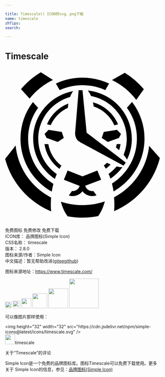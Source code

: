 ```yaml
---

title: Timescale() ICON转svg、png下载
name: timescale
zhTips: 
search: 

---
```


# Timescale  <small style="font-size: 60%;font-weight: 100"></small>

<div id="svg" class="svg-wrap">
<svg role="img" xmlns="http://www.w3.org/2000/svg" viewBox="0 0 24 24"><title>Timescale icon</title><path d="M5.537.763c-1.167.7-2.21 1.582-3.08 2.61L3.79 4.836a10.422 10.422 0 013.627-2.881zm13.028.085l-1.991 1.12a10.381 10.381 0 013.762 3.07l1.18-1.654a12.371 12.371 0 00-2.95-2.536zm-6.564.752a9.788 9.788 0 00-4.131.91l.59 1.011a8.542 8.542 0 013.541-.762c1.261 0 2.457.274 3.534.76l.59-1.012a9.81 9.81 0 00-4.124-.907zM11.4 3.535l-.55 6.626h.003l-.002.04c.003.111.013.216.033.318.01.112.043.227.097.342.114.289.298.505.516.607.05.04.105.075.158.111a.98.98 0 01.033.02v.004l6.68 3.596.348-.476-6.058-4.6c-.007 0-.01-.005-.014-.008L12 3.535zm1.423.052c.19.234.361.523.502.855 3.155.604 5.54 3.325 5.54 6.596 0 .877-.176 1.712-.484 2.48a3.7 3.7 0 01.52.76 7.314 7.314 0 00.754-3.24c0-3.868-2.99-7.05-6.832-7.45zm-2.284.095c-3.527.667-6.19 3.708-6.19 7.356 0 2.584 1.335 4.863 3.367 6.21a9.84 9.84 0 01.295-.743c-1.74-1.219-2.874-3.214-2.874-5.467 0-3.054 2.082-5.632 4.932-6.45.128-.351.289-.656.47-.906zm9.15 1.675l-.801.893a8.101 8.101 0 011.551 4.777c0 2.916-1.542 5.481-3.872 6.952.104.388.188.792.251 1.209 2.87-1.632 4.802-4.677 4.802-8.16a9.224 9.224 0 00-1.93-5.67zm-15.38.007a9.25 9.25 0 00-1.93 5.665c0 3.507 1.954 6.567 4.858 8.19.063-.418.144-.822.248-1.206-2.36-1.468-3.923-4.045-3.923-6.984 0-1.777.573-3.422 1.549-4.772zm9.314.043c.044.203.08.416.107.64a5.332 5.332 0 013.213 2.912l.577-.148a5.942 5.942 0 00-3.897-3.404zm-3.816.187a5.939 5.939 0 00-3.319 3.198l.58.148A5.324 5.324 0 019.73 6.257c.017-.227.04-.45.077-.663zM6.733 9.672l-.62.63.315.614 1.727.618.942-.618-.312-.923zm10.615 0l-2.048.321-.315.923.942.618 1.73-.618.315-.614zM6.1 11.869A5.824 5.824 0 008.42 15.7c.1-.17.204-.335.315-.493a5.252 5.252 0 01-2.038-3.34zm11.206 0c-.03.18-.071.355-.118.529.174.138.338.272.493.41.097-.302.174-.617.22-.94zm-15.679.217L0 14.158c.966 3.661 3.638 6.65 7.132 8.111a9.399 9.399 0 01-.05-1.031c0-.375.017-.747.05-1.111-3.024-1.563-5.166-4.544-5.505-8.041zm20.707.055c-.352 3.45-2.464 6.394-5.441 7.957.033.374.05.755.053 1.136 0 .377-.017.71-.05 1.005 3.506-1.488 6.175-4.522 7.104-8.223zm-6.544 2.617a5.31 5.31 0 01-.486.42c.11.158.218.322.318.493.265-.2.513-.42.74-.66a10.61 10.61 0 01-.572-.253zm1.502.559a6.9 6.9 0 01-1.25 1.156c.106.236.207.485.294.741a7.667 7.667 0 001.857-1.772 3.554 3.554 0 01-.9-.125zm-2.988.63l-2.303.913-2.307-.91-.587 1.435 2.448.946c-.134.46-.568.798-1.08.798-.034 0-.07-.004-.104-.007l-.5.686c.188.063.39.096.6.096.621 0 1.17-.289 1.52-.738a1.924 1.924 0 002.183.62l-.49-.67a1.122 1.122 0 01-1.26-.805l2.47-.926zm1.156 4.775c-1.09.377-2.256.58-3.476.58-1.17 0-2.29-.186-3.34-.534.231.88.59 1.654 1.05 2.262.743.134 1.509.207 2.294.207.835 0 1.65-.082 2.437-.236.453-.61.807-1.39 1.035-2.28z"/></svg>
</div>
<detail full-name='timescale'></detail>

<div class="detail-page">
<p>
<span><span class="badge-success badge">免费图标</span> <span class="badge-success badge">免费修改</span>  <span class="badge-success badge">免费下载</span> </span>
<br/>
<span>
ICON库：
<span class="badge-secondary badge">品牌图标(Simple Icon)</span> 
</span>
<br/>
<span>
CSS名称：
<span class="badge-secondary badge">timescale</span> 
</span>

<br/>
<span>
版本：
<span class="badge-secondary badge">2.8.0</span> 
</span>
<br/>
<span>图标来源/作者：<span class="badge-light badge">Simple Icon</span></span> 
<br/>
<span class="zh-detail">中文描述：暂无<span class="help-link"><span>帮助改进</span>(<a href="https://gitee.com/liuwave/icon-helper/edit/master/json/brands/timescale.json" target="_blank" rel="noopener noreferrer">gitee</a><a href="https://github.com/liuwave/icon-helper/edit/master/json/brands/timescale.json" target="_blank" rel="noopener noreferrer">github</a></span>)</span><br/>
</p>
</div><div class="description description alert alert-light"><p>图标来源地址：<a href="https://www.timescale.com/" target="_blank" rel="noopener noreferrer">https://www.timescale.com/</a></p></div>
<div class="alert alert-dark">
<img height="21" width="21" src="https://cdn.jsdelivr.net/npm/simple-icons@latest/icons/timescale.svg" />
<img height="24" width="24" src="https://cdn.jsdelivr.net/npm/simple-icons@latest/icons/timescale.svg" />
<img height="32" width="32" src="https://cdn.jsdelivr.net/npm/simple-icons@latest/icons/timescale.svg" />
<img height="48" width="48" src="https://cdn.jsdelivr.net/npm/simple-icons@latest/icons/timescale.svg" />
<img height="64" width="64" src="https://cdn.jsdelivr.net/npm/simple-icons@latest/icons/timescale.svg" />
<img height="96" width="96" src="https://cdn.jsdelivr.net/npm/simple-icons@latest/icons/timescale.svg" />

</div>
<div>
  <p>可以像图片那样使用：    
  </p>
  <div class="alert alert-primary" style="font-size: 14px">
    &lt;img height="32" width="32" src="https://cdn.jsdelivr.net/npm/simple-icons@latest/icons/timescale.svg" /&gt;
    <copy-btn content='<img height="32" width="32" src="https://cdn.jsdelivr.net/npm/simple-icons@latest/icons/timescale.svg" />'></copy-btn>
  </div>
  <div class="alert alert-secondary">
    <img height="32" width="32" src="https://cdn.jsdelivr.net/npm/simple-icons@latest/icons/timescale.svg" />timescale
    <copy-btn content="timescale" btn-title="复制图标名称"></copy-btn>
  </div>
</div>

<Vssue title="关于“Timescale”的评论" >关于“Timescale”的评论</Vssue>


<div><p>Simple Icon是一个免费的品牌图标库。图标Timescale可以免费下载使用。更多关于  Simple Icon的信息，参见：<a target="_blank" href="https://iconhelper.cn/brands.html">品牌图标(Simple Icon)</a>
</p></div>
